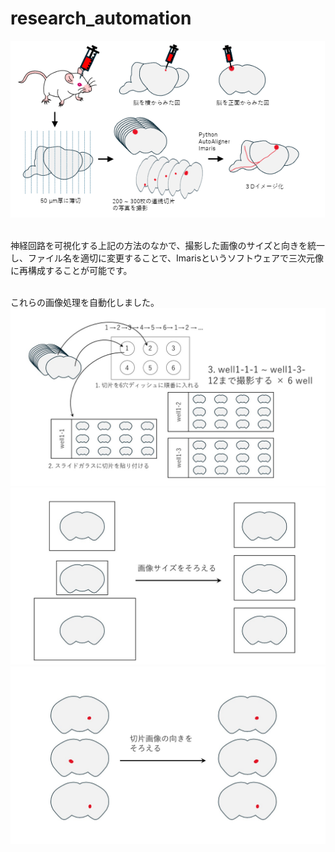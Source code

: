 # research_automation

<img src="explain/research_outline.png" width="600">
<p></p>
<br>
神経回路を可視化する上記の方法のなかで、撮影した画像のサイズと向きを統一し、ファイル名を適切に変更することで、Imarisというソフトウェアで三次元像に再構成することが可能です。
<p></p>
<br>
これらの画像処理を自動化しました。
<img src="explain/research_explanation1.jpg" width="600">
<img src="explain/research_explanation2.jpg" width="600">
<img src="explain/research_explanation3.jpg" width="600">
